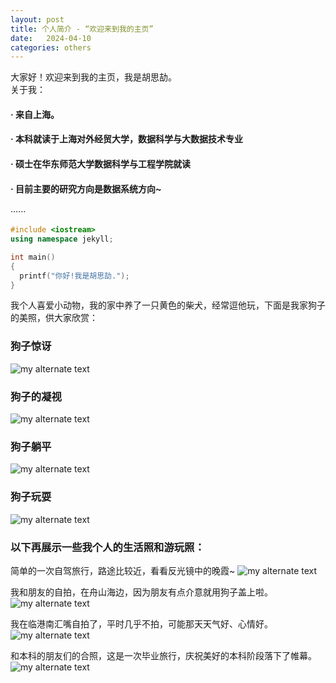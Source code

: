 ```yaml
---
layout: post
title: 个人简介 - “欢迎来到我的主页”
date:   2024-04-10
categories: others
---
```


大家好！欢迎来到我的主页，我是胡思劼。  
关于我：  
#### · 来自上海。
#### · 本科就读于上海对外经贸大学，数据科学与大数据技术专业
#### · 硕士在华东师范大学数据科学与工程学院就读
#### · 目前主要的研究方向是数据系统方向~  
······  

```cpp  
#include <iostream>
using namespace jekyll;

int main()
{
  printf("你好!我是胡思劼.");
}
```

我个人喜爱小动物，我的家中养了一只黄色的柴犬，经常逗他玩，下面是我家狗子的美照，供大家欣赏：

### 狗子惊讶
![my alternate text](/assets/1.jpg)
<br> 

### 狗子的凝视
![my alternate text](/assets/2.jpg)
<br> 

### 狗子躺平
![my alternate text](/assets/3.jpg)
<br> 

### 狗子玩耍
![my alternate text](/assets/4.jpg)
<br> 

### 以下再展示一些我个人的生活照和游玩照：
简单的一次自驾旅行，路途比较近，看看反光镜中的晚霞~
![my alternate text](/assets/11.jpg)
<br> 

我和朋友的自拍，在舟山海边，因为朋友有点介意就用狗子盖上啦。
![my alternate text](/assets/12.jpg)
<br> 

我在临港南汇嘴自拍了，平时几乎不拍，可能那天天气好、心情好。
![my alternate text](/assets/13.jpg)
<br> 

和本科的朋友们的合照，这是一次毕业旅行，庆祝美好的本科阶段落下了帷幕。
![my alternate text](/assets/14.jpg)
